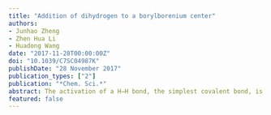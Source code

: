 ```yaml
---
title: "Addition of dihydrogen to a borylborenium center"
authors:
- Junhao Zheng
- Zhen Hua Li
- Huadong Wang
date: "2017-11-28T00:00:00Z"
doi: "10.1039/C7SC04987K"
publishDate: "28 November 2017" 
publication_types: ["2"]
publication: "*Chem. Sci.*"
abstract: The activation of a H–H bond, the simplest covalent bond, is a fundamentally important process. Addition of H<sub>2</sub> to an elemental center typically occurs on low valent transition metal or main group complexes through oxidative addition to afford metal dihydride complexes. In contrast, activation of H<sub>2</sub> on a high valent center generally results in heterolytic cleavage of the H–H bond to a proton and hydride. Here, we report experimental and computational evidence for the addition of H<sub>2</sub> to a borenium center in an N-heterocyclic carbene (NHC) coordinated borylborenium cation, which leads to the formation of a dihydroborenium complex accompanied by the elimination of two σ-bonded substituents, namely mesityl (Mes) and pinacolboryl (Bpin) groups, as mesitylboronic ester.
featured: false
---
```


